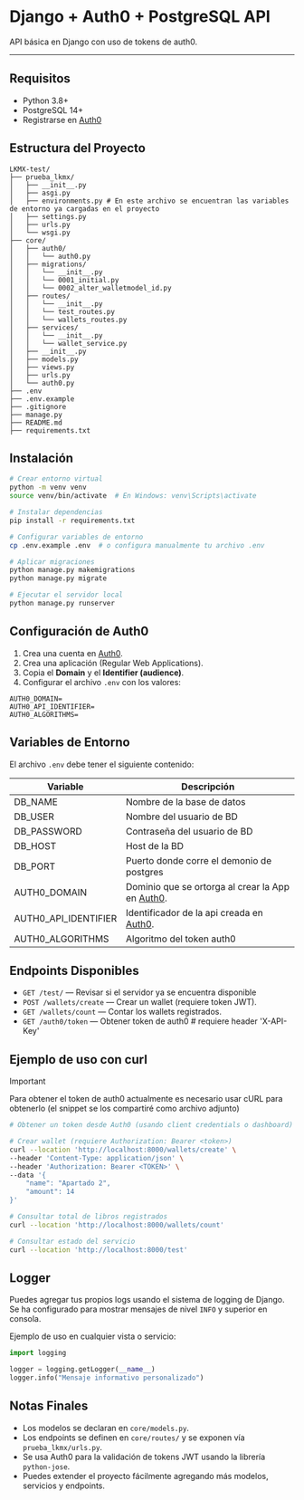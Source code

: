 # Django + Auth0 + PostgreSQL API

API básica en Django con uso de tokens de auth0.

---

## Requisitos

- Python 3.8+
- PostgreSQL 14+
- Registrarse en [Auth0](https://auth0.com)

## Estructura del Proyecto

```
LKMX-test/
├── prueba_lkmx/
│   ├── __init__.py
│   ├── asgi.py
│   ├── environments.py # En este archivo se encuentran las variables de entorno ya cargadas en el proyecto
│   ├── settings.py
│   ├── urls.py
│   └── wsgi.py
├── core/
│   ├── auth0/
│   │   └── auth0.py
│   ├── migrations/
│   │   └── __init__.py
│   │   └── 0001_initial.py
│   │   └── 0002_alter_walletmodel_id.py
│   ├── routes/
│   │   └── __init__.py
│   │   └── test_routes.py
│   │   └── wallets_routes.py
│   ├── services/
│   │   └── __init__.py
│   │   └── wallet_service.py
│   ├── __init__.py
│   ├── models.py
│   ├── views.py
│   ├── urls.py
│   └── auth0.py
├── .env
├── .env.example
├── .gitignore
├── manage.py
├── README.md
├── requirements.txt
```

## Instalación

```bash
# Crear entorno virtual
python -m venv venv
source venv/bin/activate  # En Windows: venv\Scripts\activate

# Instalar dependencias
pip install -r requirements.txt

# Configurar variables de entorno
cp .env.example .env  # o configura manualmente tu archivo .env

# Aplicar migraciones
python manage.py makemigrations
python manage.py migrate

# Ejecutar el servidor local
python manage.py runserver
```

## Configuración de Auth0

1. Crea una cuenta en [Auth0](https://auth0.com).
2. Crea una aplicación (Regular Web Applications).
3. Copia el **Domain** y el **Identifier (audience)**.
4. Configurar el archivo `.env` con los valores:

```env
AUTH0_DOMAIN=
AUTH0_API_IDENTIFIER=
AUTH0_ALGORITHMS=
```

## Variables de Entorno

El archivo `.env` debe tener el siguiente contenido:

| Variable             | Descripción                                                           |
|----------------------|-----------------------------------------------------------------------|
| DB_NAME              | Nombre de la base de datos                                            |
| DB_USER              | Nombre del usuario de BD                                              |
| DB_PASSWORD          | Contraseña del usuario de BD                                          |
| DB_HOST              | Host de la BD                                                         |
| DB_PORT              | Puerto donde corre el demonio de postgres                             |
| AUTH0_DOMAIN         | Dominio que se ortorga al crear la App en [Auth0](https://auth0.com). |
| AUTH0_API_IDENTIFIER | Identificador de la api creada en [Auth0](https://auth0.com).         |
| AUTH0_ALGORITHMS     | Algoritmo del token auth0                                             |

## Endpoints Disponibles

- `GET /test/` — Revisar si el servidor ya se encuentra disponible
- `POST /wallets/create` — Crear un wallet (requiere token JWT).
- `GET /wallets/count` — Contar los wallets registrados.
- `GET /auth0/token` — Obtener token de auth0 # requiere header 'X-API-Key'

## Ejemplo de uso con curl

> [!IMPORTANT]
> Para obtener el token de auth0 actualmente es necesario usar cURL para obtenerlo (el snippet se los compartiré como archivo adjunto)


```bash
# Obtener un token desde Auth0 (usando client credentials o dashboard)

# Crear wallet (requiere Authorization: Bearer <token>)
curl --location 'http://localhost:8000/wallets/create' \
--header 'Content-Type: application/json' \
--header 'Authorization: Bearer <TOKEN>' \
--data '{
	"name": "Apartado 2",
	"amount": 14
}'

```

```bash
# Consultar total de libros registrados
curl --location 'http://localhost:8000/wallets/count'
```

```bash
# Consultar estado del servicio
curl --location 'http://localhost:8000/test'
```

## Logger

Puedes agregar tus propios logs usando el sistema de logging de Django. Se ha configurado para mostrar mensajes de nivel
`INFO` y superior en consola.

Ejemplo de uso en cualquier vista o servicio:

```python
import logging

logger = logging.getLogger(__name__)
logger.info("Mensaje informativo personalizado")
```

## Notas Finales

- Los modelos se declaran en `core/models.py`.
- Los endpoints se definen en `core/routes/` y se exponen vía `prueba_lkmx/urls.py`.
- Se usa Auth0 para la validación de tokens JWT usando la librería `python-jose`.
- Puedes extender el proyecto fácilmente agregando más modelos, servicios y endpoints.